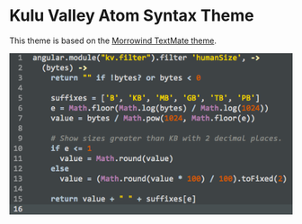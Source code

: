 # Kulu Valley Atom Syntax Theme

This theme is based on the [Morrowind TextMate theme](https://github.com/natestedman/morrowind).

![A screenshot of your theme](https://raw.githubusercontent.com/karl/atom-kuluvalley-syntax-theme/master/screenshot.png)
